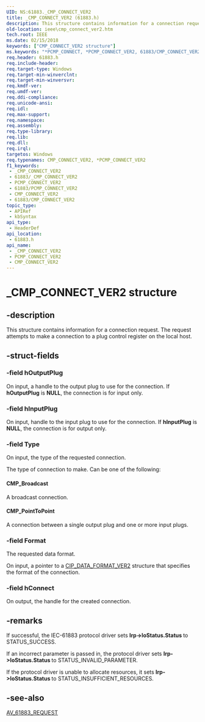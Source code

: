 ```yaml
---
UID: NS:61883._CMP_CONNECT_VER2
title: _CMP_CONNECT_VER2 (61883.h)
description: This structure contains information for a connection request. The request attempts to make a connection to a plug control register on the local host.
old-location: ieee\cmp_connect_ver2.htm
tech.root: IEEE
ms.date: 02/15/2018
keywords: ["CMP_CONNECT_VER2 structure"]
ms.keywords: "*PCMP_CONNECT, *PCMP_CONNECT_VER2, 61883/CMP_CONNECT_VER2, 61883/PCMP_CONNECT_VER2, CMP_CONNECT, CMP_CONNECT_VER2, CMP_CONNECT_VER2 structure, IEEE.cmp_connect_ver2, PCMP_CONNECT_VER2, PCMP_CONNECT_VER2 structure pointer, _CMP_CONNECT_VER2"
req.header: 61883.h
req.include-header: 
req.target-type: Windows
req.target-min-winverclnt: 
req.target-min-winversvr: 
req.kmdf-ver: 
req.umdf-ver: 
req.ddi-compliance: 
req.unicode-ansi: 
req.idl: 
req.max-support: 
req.namespace: 
req.assembly: 
req.type-library: 
req.lib: 
req.dll: 
req.irql: 
targetos: Windows
req.typenames: CMP_CONNECT_VER2, *PCMP_CONNECT_VER2
f1_keywords:
 - _CMP_CONNECT_VER2
 - 61883/_CMP_CONNECT_VER2
 - PCMP_CONNECT_VER2
 - 61883/PCMP_CONNECT_VER2
 - CMP_CONNECT_VER2
 - 61883/CMP_CONNECT_VER2
topic_type:
 - APIRef
 - kbSyntax
api_type:
 - HeaderDef
api_location:
 - 61883.h
api_name:
 - _CMP_CONNECT_VER2
 - PCMP_CONNECT_VER2
 - CMP_CONNECT_VER2
---
```


# _CMP_CONNECT_VER2 structure


## -description

This structure contains information for a connection request. The  request attempts to make a connection to a plug control register on the local host.

## -struct-fields

### -field hOutputPlug

On input, a handle to the output plug to use for the connection. If <b>hOutputPlug</b> is <b>NULL</b>, the connection is for input only.

### -field hInputPlug

On input, handle to the input plug to use for the connection. If <b>hInputPlug</b> is <b>NULL</b>, the connection is for output only.

### -field Type

On input, the type of the requested connection.

The type of connection to make. Can be one of the following:





#### CMP_Broadcast

A broadcast connection.  



#### CMP_PointToPoint

A connection between a single output plug and one or more input plugs.

### -field Format

The requested data format.

On input, a pointer to a <a href="/windows-hardware/drivers/ddi/61883/ns-61883-_cip_data_format_ver2">CIP_DATA_FORMAT_VER2</a> structure that specifies the format of the connection.

### -field hConnect

On output, the handle for the created connection.

## -remarks

If successful, the IEC-61883 protocol driver sets <b>Irp->IoStatus.Status </b>to STATUS_SUCCESS. 

If an incorrect parameter is passed in, the protocol driver sets <b>Irp->IoStatus.Status </b>to STATUS_INVALID_PARAMETER.

If the protocol driver is unable to allocate resources, it sets <b>Irp->IoStatus.Status </b>to STATUS_INSUFFICIENT_RESOURCES.

## -see-also

<a href="/windows-hardware/drivers/ddi/61883/ns-61883-_av_61883_request">AV_61883_REQUEST</a>

